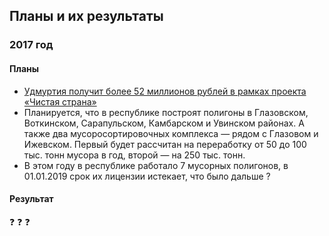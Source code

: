 
## Планы и их результаты

### 2017 год

####  Планы

- [Удмуртия получит более 52 миллионов рублей в рамках проекта «Чистая страна»](https://udmurt.media/rubrics/obshchestvo/66584-udmurtiya_poluchit_bolee_52_millionov_rubley_v_ramkakh_proekta_chistaya_strana/)
- Планируется, что в республике построят полигоны в Глазовском, Воткинском, Сарапульском, Камбарском и Увинском районах. А также два мусоросортировочных комплекса — рядом с Глазовом и Ижевском. Первый будет рассчитан на переработку от 50 до 100 тыс. тонн мусора в год, второй — на 250 тыс. тонн.
- В этом году в республике работало 7 мусорных полигонов, в 01.01.2019 срок их лицензии истекает, что было дальше ? 

#### Результат

:question: :question: :question: 

